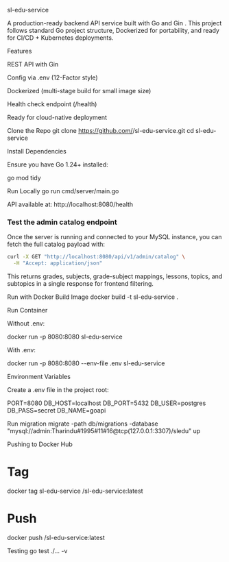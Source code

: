sl-edu-service

A production-ready backend API service built with Go
 and Gin
.
This project follows standard Go project structure, Dockerized for portability, and ready for CI/CD + Kubernetes deployments.

Features

REST API with Gin

Config via .env (12-Factor style)

Dockerized (multi-stage build for small image size)

Health check endpoint (/health)

Ready for cloud-native deployment

Clone the Repo
git clone https://github.com/<your-username>/sl-edu-service.git
cd sl-edu-service

Install Dependencies

Ensure you have Go 1.24+ installed:

go mod tidy

Run Locally
go run cmd/server/main.go


API available at: http://localhost:8080/health

### Test the admin catalog endpoint

Once the server is running and connected to your MySQL instance, you can fetch the full catalog payload with:

```bash
curl -X GET "http://localhost:8080/api/v1/admin/catalog" \
  -H "Accept: application/json"
```

This returns grades, subjects, grade-subject mappings, lessons, topics, and subtopics in a single response for frontend filtering.

Run with Docker
Build Image
docker build -t sl-edu-service .

Run Container

Without .env:

docker run -p 8080:8080 sl-edu-service


With .env:

docker run -p 8080:8080 --env-file .env sl-edu-service

Environment Variables

Create a .env file in the project root:

PORT=8080
DB_HOST=localhost
DB_PORT=5432
DB_USER=postgres
DB_PASS=secret
DB_NAME=goapi

Run migration 
migrate -path db/migrations -database "mysql://admin:Tharindu#1995#11#16@tcp(127.0.0.1:3307)/sledu" up

Pushing to Docker Hub
# Tag
docker tag sl-edu-service <your-dockerhub-username>/sl-edu-service:latest

# Push
docker push <your-dockerhub-username>/sl-edu-service:latest

Testing
go test ./... -v